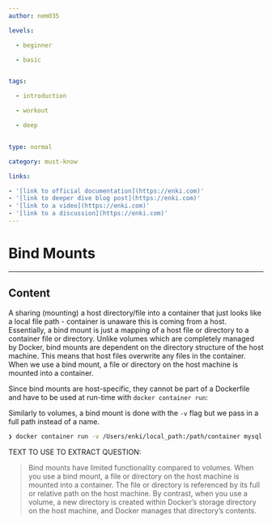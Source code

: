 ```yaml
---
author: nem035

levels:

  - beginner

  - basic


tags:

  - introduction

  - workout

  - deep


type: normal

category: must-know

links:

- '[link to official documentation](https://enki.com)'
- '[link to deeper dive blog post](https://enki.com)'
- '[link to a video](https://enki.com)'
- '[link to a discussion](https://enki.com)'
---
```

# Bind Mounts
---

## Content

A sharing (mounting) a host directory/file into a container that just looks like a local file path - container is unaware this is coming from a host. Essentially, a bind mount is just a mapping of a host file or directory to a container file or directory. Unlike volumes which are completely managed by Docker, bind mounts are dependent on the directory structure of the host machine. This means that host files overwrite any files in the container. When we use a bind mount, a file or directory on the host machine is mounted into a container.

Since bind mounts are host-specific, they cannot be part of a Dockerfile and have to be used at run-time with `docker container run`:

Similarly to volumes, a bind mount is done with the `-v` flag but we pass in a full path instead of a name.

```bash
❯ docker container run -v /Users/enki/local_path:/path/container mysql
```

TEXT TO USE TO EXTRACT QUESTION:

> Bind mounts have limited functionality compared to volumes. When you use a bind mount, a file or directory on the host machine is mounted into a container. The file or directory is referenced by its full or relative path on the host machine. By contrast, when you use a volume, a new directory is created within Docker’s storage directory on the host machine, and Docker manages that directory’s contents.
